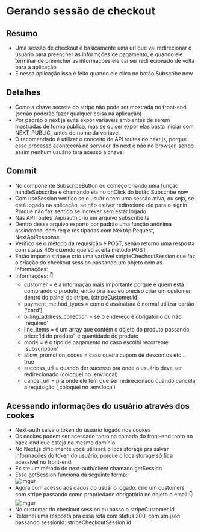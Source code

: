 # Gerando sessão de checkout

## Resumo
* Uma sessão de checkout é basicamente uma url que vai redirecionar o usuário para preencher as informções
de pagamento, e quando ele terminar de preencher as informações ele vai ser redirecionado de volta para
a aplicação.
* E nessa aplicação isso é feito quando ele clica no botão Subscribe now

## Detalhes
* Como a chave secreta do stripe não pode ser mostrada no front-end (senão poderão fazer qualquer coisa na aplicação)
* Por padrão o next já evita expor variáveis ambientes de serem mostradas de forma publica, mas se quiser expor elas basta iniciar com NEXT_PUBLIC_ antes do nome da variável.
* O recomendado é utilizar o conceito de API routes do next.js, porque esse processo acontecerá no servidor do next e não no browser, sendo assim nenhum usuário terá acesso a chave.


## Commit 
* No componente SubscribeButton eu começo criando uma função handleSubscribe e chamando ela no onClick do botão Subscribe now
* Com useSession verifico se o usuário tem uma sessão ativa, ou seja, se está logado na aplicação, se não estiver redireciono ele para o signin. Porque não faz sentido se increver sem estar logado
* Nas API routes ./api/auth crio um arquivo subscribe.ts
* Dentro desse arquivo exporto por padrão uma função anônima assíncrona, com req e res tipadas com NextApiRequest, NextApiResponse
* Verifico se o método da requisição é POST, senão retorno uma resposta com status 405 dizendo que só aceita método POST
* Então importo stripe e crio uma variável stripteChechoutSession que faz a criação do checkout session passando um objeto com as informações:
* Informações: 👇<br>
   - customer = é a informação mais importante porque é quem está comprando o produto, então pra isso eu preciso criar um customer dentro do painel do stripe. (stripeCustomer.id)
   - payment_method_types = como é assinatura é normal utilizar cartão ['card']<br>
   - billing_address_collection = se o endereço é obrigatório ou não 'required'
   - line_items = é um array que contém o objeto do produto passando price:'id do produto', e quantidade do produto
   - mode = é o tipo de pagamento no caso escolhi recorrente 'subscription'
   - allow_promotion_codes = caso queira cupom de descontos etc... true
   - success_url = quando der sucesso pra onde o usuário deve ser redirecionado (coloquei no .env.local)
   - cancel_url = pra onde ele tem que ser redirecionado quando cancela a requisição ( coloquei no .env.local)

## Acessando informações do usuário através dos cookes
* Next-auth salva o token do usuário logado nos cookes
* Os cookes podem ser acessado tanto na camada do front-end tanto no back-end que esteja no mesmo domínio
* No Next.js difícilmente você utilizará o localstorage pra salvar informações do token do usuário, porque o localstorage só fica acessível no front-end.
* Existe um método do next-auth/client chamado getSession
* Esse getSession funciona da seguinte forma:<br>
  ![Imgur](https://imgur.com/0q2nJ46.png)
* Agora com acesso aos dados do usuário logado, crio um customers com stripe passando como propriedade obrigatória no objeto o email 👇<br>
  ![Imgur](https://imgur.com/3wISD88.png)
* No customer do checkout session eu passo o stripeCustomer.id
* Retornei uma resposta pra essa rota com status 200, com um json passando sessionId: stripeCheckoutSession.id
